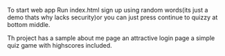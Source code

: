 To start web app
Run index.html
sign up using random words(its just a demo thats why lacks security)or you can just press continue to quizzy at bottom middle.


Th project has
a sample about me page
an attractive login page
a simple quiz game with highscores included.